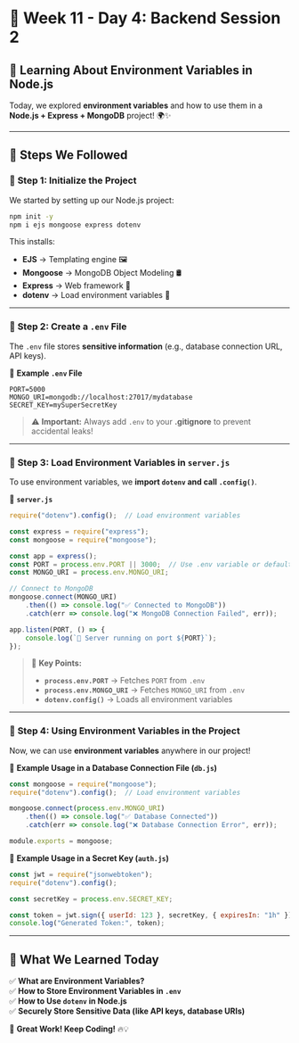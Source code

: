 # 🚀 Week 11 - Day 4: Backend Session 2  
## 🔐 **Learning About Environment Variables in Node.js**  

Today, we explored **environment variables** and how to use them in a **Node.js + Express + MongoDB** project! 🌍✨  

---

## **📌 Steps We Followed**  

### 🔹 **Step 1: Initialize the Project**  
We started by setting up our Node.js project:  

```bash
npm init -y
npm i ejs mongoose express dotenv
```
This installs:  
- **EJS** → Templating engine 🖼️  
- **Mongoose** → MongoDB Object Modeling 🛢️  
- **Express** → Web framework 🚀  
- **dotenv** → Load environment variables 🔐  

---

### 🔹 **Step 2: Create a `.env` File**  
The `.env` file stores **sensitive information** (e.g., database connection URL, API keys).  

📍 **Example `.env` File**  
```env
PORT=5000
MONGO_URI=mongodb://localhost:27017/mydatabase
SECRET_KEY=mySuperSecretKey
```
> ⚠️ **Important:** Always add `.env` to your **.gitignore** to prevent accidental leaks!  

---

### 🔹 **Step 3: Load Environment Variables in `server.js`**  
To use environment variables, we **import `dotenv` and call `.config()`**.  

📍 **`server.js`**  
```javascript
require("dotenv").config();  // Load environment variables

const express = require("express");
const mongoose = require("mongoose");

const app = express();
const PORT = process.env.PORT || 3000;  // Use .env variable or default to 3000
const MONGO_URI = process.env.MONGO_URI;

// Connect to MongoDB
mongoose.connect(MONGO_URI)
    .then(() => console.log("✅ Connected to MongoDB"))
    .catch(err => console.log("❌ MongoDB Connection Failed", err));

app.listen(PORT, () => {
    console.log(`🚀 Server running on port ${PORT}`);
});
```
> 🎯 **Key Points:**  
> - **`process.env.PORT`** → Fetches `PORT` from `.env`  
> - **`process.env.MONGO_URI`** → Fetches `MONGO_URI` from `.env`  
> - **`dotenv.config()`** → Loads all environment variables  

---

### 🔹 **Step 4: Using Environment Variables in the Project**  

Now, we can use **environment variables** anywhere in our project!  

📍 **Example Usage in a Database Connection File (`db.js`)**  
```javascript
const mongoose = require("mongoose");
require("dotenv").config();  // Load environment variables

mongoose.connect(process.env.MONGO_URI)
    .then(() => console.log("✅ Database Connected"))
    .catch(err => console.log("❌ Database Connection Error", err));

module.exports = mongoose;
```

📍 **Example Usage in a Secret Key (`auth.js`)**  
```javascript
const jwt = require("jsonwebtoken");
require("dotenv").config();

const secretKey = process.env.SECRET_KEY;

const token = jwt.sign({ userId: 123 }, secretKey, { expiresIn: "1h" });
console.log("Generated Token:", token);
```

---

## **🎯 What We Learned Today**  
✅ **What are Environment Variables?**  
✅ **How to Store Environment Variables in `.env`**  
✅ **How to Use `dotenv` in Node.js**  
✅ **Securely Store Sensitive Data (like API keys, database URIs)**  

🚀 **Great Work! Keep Coding!** 🔥💡